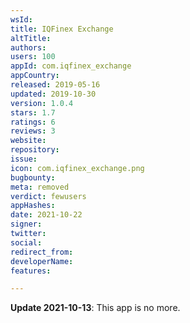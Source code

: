 ```yaml
---
wsId: 
title: IQFinex Exchange
altTitle: 
authors: 
users: 100
appId: com.iqfinex_exchange
appCountry: 
released: 2019-05-16
updated: 2019-10-30
version: 1.0.4
stars: 1.7
ratings: 6
reviews: 3
website: 
repository: 
issue: 
icon: com.iqfinex_exchange.png
bugbounty: 
meta: removed
verdict: fewusers
appHashes: 
date: 2021-10-22
signer: 
twitter: 
social: 
redirect_from: 
developerName: 
features: 

---
```


**Update 2021-10-13**: This app is no more.

